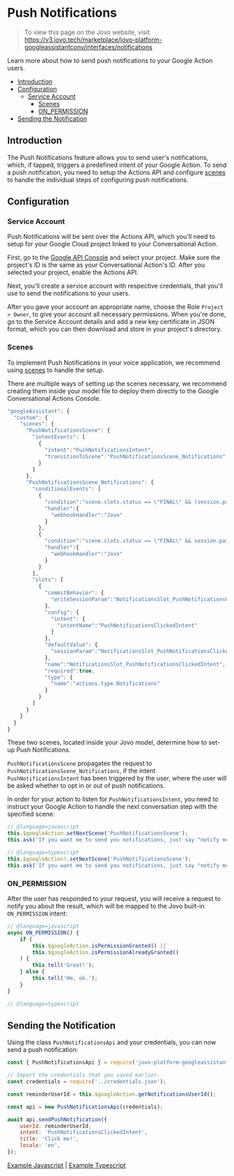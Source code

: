 # Push Notifications

> To view this page on the Jovo website, visit https://v3.jovo.tech/marketplace/jovo-platform-googleassistantconv/interfaces/notifications

Learn more about how to send push notifications to your Google Action users.

* [Introduction](#introduction)
* [Configuration](#configuration)
  * [Service Account](#service-account)
	* [Scenes](#scenes)
	* [ON_PERMISSION](#on-permission)
* [Sending the Notification](#send-the-notification)

## Introduction

The Push Notifications feature allows you to send user's notifications, which, if tapped, triggers a predefined intent of your Google Action. To send a push notification, you need to setup the Actions API and configure [scenes](https://v3.jovo.tech/marketplace/jovo-platform-googleassistantconv/concepts/scenes) to handle the individual steps of configuring push notifications.

## Configuration

### Service Account

Push Notifications will be sent over the Actions API, which you'll need to setup for your Google Cloud project linked to your Conversational Action.

First, go to the [Google API Console](https://console.developers.google.com/apis/api/actions.googleapis.com/overview) and select your project. Make sure the project's ID is the same as your Conversational Action's ID. After you selected your project, enable the Actions API.

Next, you'll create a service account with respective credentials, that you'll use to send the notifications to your users.

After you gave your account an appropriate name, choose the Role `Project > Owner`, to give your account all necessary permissions. When you're done, go to the Service Account details and add a new key certificate in JSON format, which you can then download and store in your project's directory.

### Scenes

To implement Push Notifications in your voice application, we recommend using [scenes](https://v3.jovo.tech/marketplace/jovo-platform-googleassistantconv/concepts/scenes) to handle the setup.

There are multiple ways of setting up the scenes necessary, we recommend creating them inside your model file to deploy them directly to the Google Conversational Actions Console.

```javascript
"googleAssistant": {
  "custom": {
    "scenes": {
      "PushNotificationsScene": {
        "intentEvents": [
          {
            "intent":"PushNotificationsIntent",
            "transitionToScene":"PushNotificationsScene_Notifications"
          }
        ]
      },
      "PushNotificationsScene_Notifications": {
        "conditionalEvents": [
          {
            "condition":"scene.slots.status == \"FINAL\" && (session.params.NotificationsSlot_PushNotificationsClickedIntent.permissionStatus == \"PERMISSION_GRANTED\" || session.params.NotificationsSlot_PushNotificationsClickedIntent.permissionStatus == \"ALREADY_GRANTED\")",
            "handler":{
              "webhookHandler":"Jovo"
            }
          },
          {
            "condition":"scene.slots.status == \"FINAL\" && session.params.NotificationsSlot_PushNotificationsClickedIntent.permissionStatus != \"PERMISSION_GRANTED\" && session.params.NotificationsSlot_PushNotificationsClickedIntent.permissionStatus != \"ALREADY_GRANTED\"",
            "handler":{
              "webhookHandler":"Jovo"
            }
          }
        ],
        "slots": [
          {
            "commitBehavior": {
              "writeSessionParam":"NotificationsSlot_PushNotificationsClickedIntent"
            },
            "config": {
              "intent": {
                "intentName":"PushNotificationsClickedIntent"
              }
            },
            "defaultValue": {
              "sessionParam":"NotificationsSlot_PushNotificationsClickedIntent"
            },
            "name":"NotificationsSlot_PushNotificationsClickedIntent",
            "required":true,
            "type": {
              "name":"actions.type.Notifications"
            }
          }
        ]
      }
    }
  }
}
```

These two scenes, located inside your Jovo model, determine how to set-up Push Notifications.

`PushNotificationsScene` propagates the request to `PushNotificationsScene_Notifications`, if the intent `PushNotificationsIntent` has been triggered by the user, where the user will be asked whether to opt in or out of push notifications.

In order for your action to listen for `PushNotificationsIntent`, you need to instruct your Google Action to handle the next conversation step with the specified scene:

```javascript
// @language=javascript
this.$googleAction.setNextScene('PushNotificationsScene');
this.ask('If you want me to send you notifications, just say "notify me".');

// @language=typescript
this.$googleAction!.setNextScene('PushNotificationsScene');
this.ask('If you want me to send you notifications, just say "notify me".');
```

### ON_PERMISSION

After the user has responded to your request, you will receive a request to notify you about the result, which will be mapped to the Jovo built-in `ON_PERMISSION` intent:

```javascript
// @language=javascript
async ON_PERMISSION() {
	if (
		this.$googleAction.isPermissionGranted() ||
		this.$googleAction.isPermissionAlreadyGranted()
	) {
		this.tell('Great!');
	} else {
		this.tell('Hm, ok.');
	}
}

// @language=typescript

```

## Sending the Notification

Using the class `PushNotificationsApi` and your credentials, you can now send a push notification:

```javascript
const { PushNotificationsApi } = require('jovo-platform-googleassistantconv');

// Import the credentials that you saved earlier.
const credentials = require('../credentials.json');

const reminderUserId = this.$googleAction.getNotificationsUserId();

const api = new PushNotificationsApi(credentials);

await api.sendPushNotification({
	userId: reminderUserId,
	intent: 'PushNotificationsClickedIntent',
	title: 'Click me!',
	locale: 'en',
});
```

[Example Javascript](https://github.com/jovotech/jovo-framework/blob/master/examples/javascript/02_googleassistantconv/push-notifications/) | [Example Typescript](https://github.com/jovotech/jovo-framework/blob/master/examples/typescript/02_googleassistantconv/push-notifications/)
